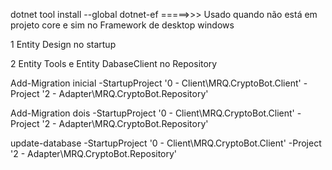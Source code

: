 dotnet tool install --global dotnet-ef =====>>> Usado quando não está em projeto core e sim no Framework de desktop windows

1 Entity Design no startup

2 Entity Tools e Entity DabaseClient no Repository

Add-Migration inicial -StartupProject '0 - Client\MRQ.CryptoBot.Client' -Project '2 - Adapter\MRQ.CryptoBot.Repository'

Add-Migration dois -StartupProject '0 - Client\MRQ.CryptoBot.Client' -Project '2 - Adapter\MRQ.CryptoBot.Repository'

update-database -StartupProject '0 - Client\MRQ.CryptoBot.Client' -Project '2 - Adapter\MRQ.CryptoBot.Repository'